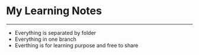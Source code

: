 # My Learning Notes
---
* Everything is separated by folder  
* Everything in one branch   
* Everthing is for learning purpose and free to share   
